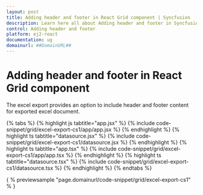 ```yaml
---
layout: post
title: Adding header and footer in React Grid component | Syncfusion
description: Learn here all about Adding header and footer in Syncfusion React Grid component of Syncfusion Essential JS 2 and more.
control: Adding header and footer 
platform: ej2-react
documentation: ug
domainurl: ##DomainURL##
---
```


# Adding header and footer in React Grid component

The excel export provides an option to include header and footer content for exported excel document.

{% tabs %}
{% highlight js tabtitle="app.jsx" %}
{% include code-snippet/grid/excel-export-cs1/app/app.jsx %}
{% endhighlight %}
{% highlight ts tabtitle="datasource.jsx" %}
{% include code-snippet/grid/excel-export-cs1/datasource.jsx %}
{% endhighlight %}
{% highlight ts tabtitle="app.tsx" %}
{% include code-snippet/grid/excel-export-cs1/app/app.tsx %}
{% endhighlight %}
{% highlight ts tabtitle="datasource.tsx" %}
{% include code-snippet/grid/excel-export-cs1/datasource.tsx %}
{% endhighlight %}
{% endtabs %}

{ % previewsample "page.domainurl/code-snippet/grid/excel-export-cs1" % }